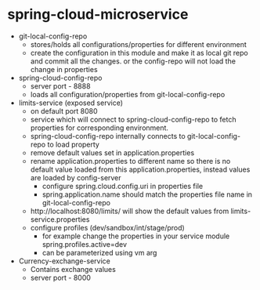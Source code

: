 # spring-cloud-microservice
- git-local-config-repo
    - stores/holds all configurations/properties for different environment 
    - create the configuration in this module and make it as local git repo and commit all the changes. or the config-repo will not load the change in properties
- spring-cloud-config-repo
    - server port - 8888
    - loads all configuration/properties from git-local-config-repo
- limits-service (exposed service)
    - on default port 8080
    - service which will connect to spring-cloud-config-repo to fetch properties for corresponding environment.
    - spring-cloud-config-repo internally connects to git-local-config-repo to load property
    - remove default values set in application.properties
    - rename application.properties to different name so there is no default value loaded from this application.properties, instead values are loaded by config-server
        - configure spring.cloud.config.uri in properties file
        - spring.application.name should match the properties file name in git-local-config-repo
    - http://localhost:8080/limits/ will show the default values from limits-service.properties
    - configure profiles (dev/sandbox/int/stage/prod)
        - for example change the properties in your service module spring.profiles.active=dev
        - can be parameterized using vm arg 
- Currency-exchange-service
    - Contains exchange values
    - server port - 8000
